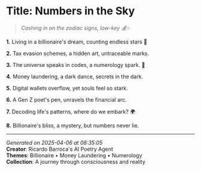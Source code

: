# Title: Numbers in the Sky

> *Cashing in on the zodiac signs, low-key 💰✨*

**1.** Living in a billionaire's dream, counting endless stars 🌠


**2.** Tax evasion schemes, a hidden art, untraceable marks.


**3.** The universe speaks in codes, a numerology spark. 🔢


**4.** Money laundering, a dark dance, secrets in the dark.


**5.** Digital wallets overflow, yet souls feel so stark.


**6.** A Gen Z poet's pen, unravels the financial arc.


**7.** Decoding life's patterns, where do we embark? 🌍


**8.** Billionaire's bliss, a mystery, but numbers never lie.



---

*Generated on 2025-04-06 at 08:35:05*  
**Creator**: Ricardo Barroca's AI Poetry Agent  
**Themes**: Billionaire • Money Laundering • Numerology  
**Collection**: A journey through consciousness and reality